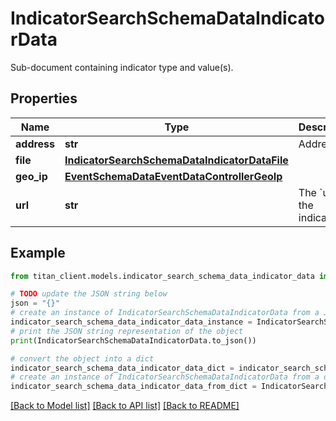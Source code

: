 # IndicatorSearchSchemaDataIndicatorData

Sub-document containing indicator type and value(s).

## Properties

Name | Type | Description | Notes
------------ | ------------- | ------------- | -------------
**address** | **str** | Address | [optional] 
**file** | [**IndicatorSearchSchemaDataIndicatorDataFile**](IndicatorSearchSchemaDataIndicatorDataFile.md) |  | [optional] 
**geo_ip** | [**EventSchemaDataEventDataControllerGeoIp**](EventSchemaDataEventDataControllerGeoIp.md) |  | [optional] 
**url** | **str** | The &#x60;url&#x60; of the indicator. | [optional] 

## Example

```python
from titan_client.models.indicator_search_schema_data_indicator_data import IndicatorSearchSchemaDataIndicatorData

# TODO update the JSON string below
json = "{}"
# create an instance of IndicatorSearchSchemaDataIndicatorData from a JSON string
indicator_search_schema_data_indicator_data_instance = IndicatorSearchSchemaDataIndicatorData.from_json(json)
# print the JSON string representation of the object
print(IndicatorSearchSchemaDataIndicatorData.to_json())

# convert the object into a dict
indicator_search_schema_data_indicator_data_dict = indicator_search_schema_data_indicator_data_instance.to_dict()
# create an instance of IndicatorSearchSchemaDataIndicatorData from a dict
indicator_search_schema_data_indicator_data_from_dict = IndicatorSearchSchemaDataIndicatorData.from_dict(indicator_search_schema_data_indicator_data_dict)
```
[[Back to Model list]](../README.md#documentation-for-models) [[Back to API list]](../README.md#documentation-for-api-endpoints) [[Back to README]](../README.md)


